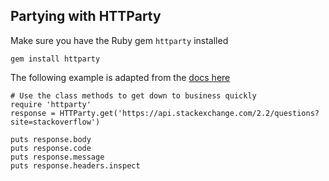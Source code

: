 ## Partying with HTTParty

Make sure you have the Ruby gem `httparty` installed

```
gem install httparty
```

The following example is adapted from the [docs here](https://github.com/jnunemaker/httparty)

```
# Use the class methods to get down to business quickly
require 'httparty'
response = HTTParty.get('https://api.stackexchange.com/2.2/questions?site=stackoverflow')

puts response.body
puts response.code
puts response.message
puts response.headers.inspect
```
